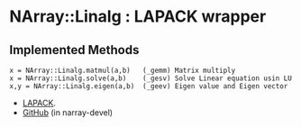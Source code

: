 # NArray::Linalg : LAPACK wrapper

## Implemented Methods

    x = NArray::Linalg.matmul(a,b)   (_gemm) Matrix multiply
    x = NArray::Linalg.solve(a,b)    (_gesv) Solve Linear equation usin LU
    x,y = NArray::Linalg.eigen(a,b)  (_geev) Eigen value and Eigen vector

* [LAPACK](http://www.netlib.org/lapack/).
* [GitHub](https://github.com/masa16/narray-devel/tree/master/linalg)
  (in narray-devel)
